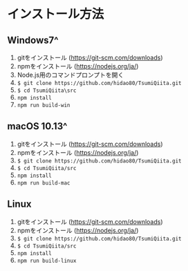 # インストール方法

## Windows7^

1. gitをインストール (<https://git-scm.com/downloads>)
1. npmをインストール (<https://nodejs.org/ja/>)
1. Node.js用のコマンドプロンプトを開く
1. `$ git clone https://github.com/hidao80/TsumiQiita.git`
1. `$ cd TsumiQiita\src`
1. `npm install`
1. `npm run build-win`

## macOS 10.13^

1. gitをインストール (<https://git-scm.com/downloads>)
1. npmをインストール (<https://nodejs.org/ja/>)
1. `$ git clone https://github.com/hidao80/TsumiQiita.git`
1. `$ cd TsumiQiita/src`
1. `npm install`
1. `npm run build-mac`

## Linux

1. gitをインストール (<https://git-scm.com/downloads>)
1. npmをインストール (<https://nodejs.org/ja/>)
1. `$ git clone https://github.com/hidao80/TsumiQiita.git`
1. `$ cd TsumiQiita/src`
1. `npm install`
1. `npm run build-linux`
